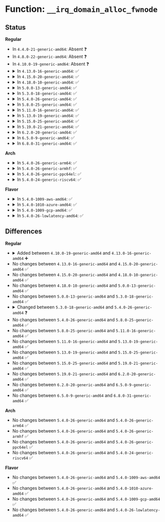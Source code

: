 # Function: <code>__irq_domain_alloc_fwnode</code>

## Status
<b>Regular</b>
<ul>
<li>
In <code>4.4.0-21-generic-amd64</code>: Absent ❓
</li>
<li>
In <code>4.8.0-22-generic-amd64</code>: Absent ❓
</li>
<li>
In <code>4.10.0-19-generic-amd64</code>: Absent ❓
</li>
<li>
<details>
<summary>In <code>4.13.0-16-generic-amd64</code>: ✅</summary>

```c
struct fwnode_handle * __irq_domain_alloc_fwnode(unsigned int type, int id, const char * name, void * data)
```

```json
{
  "name": "__irq_domain_alloc_fwnode",
  "collision_type": "Unique Global",
  "inline_type": "No",
  "funcs": [
    {
      "addr": 18446744071579814288,
      "name": "__irq_domain_alloc_fwnode",
      "external": true,
      "loc": "kernel/irq/irqdomain.c:60",
      "file": "kernel/irq/irqdomain.c",
      "inline": "seen, unknown",
      "caller_inline": [],
      "caller_func": [
        "arch/x86/kernel/apic/vector.c:arch_early_irq_init",
        "arch/x86/kernel/apic/io_apic.c:mp_irqdomain_create",
        "arch/x86/kernel/apic/msi.c:hpet_create_irq_domain",
        "arch/x86/kernel/apic/msi.c:dmar_alloc_hwirq",
        "arch/x86/kernel/apic/msi.c:arch_create_remap_msi_irq_domain",
        "arch/x86/kernel/apic/msi.c:arch_init_msi_domain",
        "arch/x86/kernel/apic/htirq.c:arch_init_htirq_domain",
        "drivers/iommu/amd_iommu.c:amd_iommu_create_irq_domain"
      ]
    }
  ],
  "symbols": [
    {
      "addr": 18446744071579814288,
      "name": "__irq_domain_alloc_fwnode",
      "section": ".text",
      "bind": "STB_GLOBAL",
      "size": 212
    }
  ]
}
```
</details>
</li>
<li>
<details>
<summary>In <code>4.15.0-20-generic-amd64</code>: ✅</summary>

```c
struct fwnode_handle * __irq_domain_alloc_fwnode(unsigned int type, int id, const char * name, void * data)
```

```json
{
  "name": "__irq_domain_alloc_fwnode",
  "collision_type": "Unique Global",
  "inline_type": "No",
  "funcs": [
    {
      "addr": 18446744071579849216,
      "name": "__irq_domain_alloc_fwnode",
      "external": true,
      "loc": "kernel/irq/irqdomain.c:62",
      "file": "kernel/irq/irqdomain.c",
      "inline": "seen, unknown",
      "caller_inline": [],
      "caller_func": [
        "arch/x86/kernel/apic/vector.c:arch_early_irq_init",
        "arch/x86/kernel/apic/io_apic.c:mp_irqdomain_create",
        "arch/x86/kernel/apic/msi.c:hpet_create_irq_domain",
        "arch/x86/kernel/apic/msi.c:dmar_alloc_hwirq",
        "arch/x86/kernel/apic/msi.c:arch_create_remap_msi_irq_domain",
        "arch/x86/kernel/apic/msi.c:arch_init_msi_domain",
        "drivers/iommu/amd_iommu.c:amd_iommu_create_irq_domain"
      ]
    }
  ],
  "symbols": [
    {
      "addr": 18446744071579849216,
      "name": "__irq_domain_alloc_fwnode",
      "section": ".text",
      "bind": "STB_GLOBAL",
      "size": 214
    }
  ]
}
```
</details>
</li>
<li>
<details>
<summary>In <code>4.18.0-10-generic-amd64</code>: ✅</summary>

```c
struct fwnode_handle * __irq_domain_alloc_fwnode(unsigned int type, int id, const char * name, void * data)
```

```json
{
  "name": "__irq_domain_alloc_fwnode",
  "collision_type": "Unique Global",
  "inline_type": "No",
  "funcs": [
    {
      "addr": 18446744071579882960,
      "name": "__irq_domain_alloc_fwnode",
      "external": true,
      "loc": "kernel/irq/irqdomain.c:64",
      "file": "kernel/irq/irqdomain.c",
      "inline": "seen, unknown",
      "caller_inline": [],
      "caller_func": [
        "arch/x86/kernel/apic/vector.c:arch_early_irq_init",
        "arch/x86/kernel/apic/io_apic.c:mp_irqdomain_create",
        "arch/x86/kernel/apic/msi.c:hpet_create_irq_domain",
        "arch/x86/kernel/apic/msi.c:dmar_alloc_hwirq",
        "arch/x86/kernel/apic/msi.c:arch_create_remap_msi_irq_domain",
        "arch/x86/kernel/apic/msi.c:arch_init_msi_domain",
        "drivers/iommu/amd_iommu.c:amd_iommu_create_irq_domain"
      ]
    }
  ],
  "symbols": [
    {
      "addr": 18446744071579882960,
      "name": "__irq_domain_alloc_fwnode",
      "section": ".text",
      "bind": "STB_GLOBAL",
      "size": 214
    }
  ]
}
```
</details>
</li>
<li>
<details>
<summary>In <code>5.0.0-13-generic-amd64</code>: ✅</summary>

```c
struct fwnode_handle * __irq_domain_alloc_fwnode(unsigned int type, int id, const char * name, void * data)
```

```json
{
  "name": "__irq_domain_alloc_fwnode",
  "collision_type": "Unique Global",
  "inline_type": "No",
  "funcs": [
    {
      "addr": 18446744071579926144,
      "name": "__irq_domain_alloc_fwnode",
      "external": true,
      "loc": "kernel/irq/irqdomain.c:64",
      "file": "kernel/irq/irqdomain.c",
      "inline": "seen, unknown",
      "caller_inline": [],
      "caller_func": [
        "arch/x86/kernel/apic/vector.c:arch_early_irq_init",
        "arch/x86/kernel/apic/io_apic.c:mp_irqdomain_create",
        "arch/x86/kernel/apic/msi.c:hpet_create_irq_domain",
        "arch/x86/kernel/apic/msi.c:dmar_alloc_hwirq",
        "arch/x86/kernel/apic/msi.c:arch_create_remap_msi_irq_domain",
        "arch/x86/kernel/apic/msi.c:arch_init_msi_domain",
        "drivers/iommu/amd_iommu.c:amd_iommu_create_irq_domain"
      ]
    }
  ],
  "symbols": [
    {
      "addr": 18446744071579926144,
      "name": "__irq_domain_alloc_fwnode",
      "section": ".text",
      "bind": "STB_GLOBAL",
      "size": 214
    }
  ]
}
```
</details>
</li>
<li>
<details>
<summary>In <code>5.3.0-18-generic-amd64</code>: ✅</summary>

```c
struct fwnode_handle * __irq_domain_alloc_fwnode(unsigned int type, int id, const char * name, void * data)
```

```json
{
  "name": "__irq_domain_alloc_fwnode",
  "collision_type": "Unique Global",
  "inline_type": "No",
  "funcs": [
    {
      "addr": 18446744071579964272,
      "name": "__irq_domain_alloc_fwnode",
      "external": true,
      "loc": "kernel/irq/irqdomain.c:64",
      "file": "kernel/irq/irqdomain.c",
      "inline": "seen, unknown",
      "caller_inline": [],
      "caller_func": [
        "arch/x86/kernel/apic/vector.c:arch_early_irq_init",
        "arch/x86/kernel/apic/io_apic.c:mp_irqdomain_create",
        "arch/x86/kernel/apic/msi.c:hpet_create_irq_domain",
        "arch/x86/kernel/apic/msi.c:dmar_alloc_hwirq",
        "arch/x86/kernel/apic/msi.c:arch_create_remap_msi_irq_domain",
        "arch/x86/kernel/apic/msi.c:arch_init_msi_domain",
        "drivers/iommu/amd_iommu.c:amd_iommu_create_irq_domain",
        "drivers/iommu/hyperv-iommu.c:hyperv_prepare_irq_remapping"
      ]
    }
  ],
  "symbols": [
    {
      "addr": 18446744071579964272,
      "name": "__irq_domain_alloc_fwnode",
      "section": ".text",
      "bind": "STB_GLOBAL",
      "size": 215
    }
  ]
}
```
</details>
</li>
<li>
<details>
<summary>In <code>5.4.0-26-generic-amd64</code>: ✅</summary>

```c
struct fwnode_handle * __irq_domain_alloc_fwnode(unsigned int type, int id, const char * name, phys_addr_t * pa)
```

```json
{
  "name": "__irq_domain_alloc_fwnode",
  "collision_type": "Unique Global",
  "inline_type": "No",
  "funcs": [
    {
      "addr": 18446744071580014032,
      "name": "__irq_domain_alloc_fwnode",
      "external": true,
      "loc": "kernel/irq/irqdomain.c:64",
      "file": "kernel/irq/irqdomain.c",
      "inline": "seen, unknown",
      "caller_inline": [],
      "caller_func": [
        "arch/x86/kernel/apic/vector.c:arch_early_irq_init",
        "arch/x86/kernel/apic/io_apic.c:mp_irqdomain_create",
        "arch/x86/kernel/apic/msi.c:hpet_create_irq_domain",
        "arch/x86/kernel/apic/msi.c:dmar_alloc_hwirq",
        "arch/x86/kernel/apic/msi.c:arch_create_remap_msi_irq_domain",
        "arch/x86/kernel/apic/msi.c:arch_init_msi_domain",
        "arch/x86/platform/uv/uv_irq.c:uv_setup_irq",
        "drivers/iommu/amd_iommu.c:amd_iommu_create_irq_domain",
        "drivers/iommu/hyperv-iommu.c:hyperv_prepare_irq_remapping"
      ]
    }
  ],
  "symbols": [
    {
      "addr": 18446744071580014032,
      "name": "__irq_domain_alloc_fwnode",
      "section": ".text",
      "bind": "STB_GLOBAL",
      "size": 215
    }
  ]
}
```
</details>
</li>
<li>
<details>
<summary>In <code>5.8.0-25-generic-amd64</code>: ✅</summary>

```c
struct fwnode_handle * __irq_domain_alloc_fwnode(unsigned int type, int id, const char * name, phys_addr_t * pa)
```

```json
{
  "name": "__irq_domain_alloc_fwnode",
  "collision_type": "Unique Global",
  "inline_type": "No",
  "funcs": [
    {
      "addr": 18446744071580065584,
      "name": "__irq_domain_alloc_fwnode",
      "external": true,
      "loc": "kernel/irq/irqdomain.c:64",
      "file": "kernel/irq/irqdomain.c",
      "inline": "seen, unknown",
      "caller_inline": [],
      "caller_func": [
        "arch/x86/kernel/apic/vector.c:arch_early_irq_init",
        "arch/x86/kernel/apic/io_apic.c:mp_irqdomain_create",
        "arch/x86/kernel/apic/msi.c:hpet_create_irq_domain",
        "arch/x86/kernel/apic/msi.c:dmar_alloc_hwirq",
        "arch/x86/kernel/apic/msi.c:arch_create_remap_msi_irq_domain",
        "arch/x86/kernel/apic/msi.c:arch_init_msi_domain",
        "arch/x86/platform/uv/uv_irq.c:uv_setup_irq",
        "drivers/iommu/amd/iommu.c:amd_iommu_create_irq_domain",
        "drivers/iommu/hyperv-iommu.c:hyperv_prepare_irq_remapping"
      ]
    }
  ],
  "symbols": [
    {
      "addr": 18446744071580065584,
      "name": "__irq_domain_alloc_fwnode",
      "section": ".text",
      "bind": "STB_GLOBAL",
      "size": 215
    }
  ]
}
```
</details>
</li>
<li>
<details>
<summary>In <code>5.11.0-16-generic-amd64</code>: ✅</summary>

```c
struct fwnode_handle * __irq_domain_alloc_fwnode(unsigned int type, int id, const char * name, phys_addr_t * pa)
```

```json
{
  "name": "__irq_domain_alloc_fwnode",
  "collision_type": "Unique Global",
  "inline_type": "No",
  "funcs": [
    {
      "addr": 18446744071580047600,
      "name": "__irq_domain_alloc_fwnode",
      "external": true,
      "loc": "kernel/irq/irqdomain.c:73",
      "file": "kernel/irq/irqdomain.c",
      "inline": "seen, unknown",
      "caller_inline": [],
      "caller_func": [
        "arch/x86/kernel/apic/vector.c:arch_early_irq_init",
        "arch/x86/kernel/apic/io_apic.c:mp_irqdomain_create",
        "arch/x86/kernel/apic/msi.c:dmar_alloc_hwirq",
        "arch/x86/kernel/apic/msi.c:arch_create_remap_msi_irq_domain",
        "arch/x86/kernel/apic/msi.c:native_create_pci_msi_domain",
        "arch/x86/kernel/hpet.c:hpet_create_irq_domain",
        "arch/x86/platform/uv/uv_irq.c:uv_setup_irq",
        "drivers/iommu/amd/iommu.c:amd_iommu_create_irq_domain",
        "drivers/iommu/amd/init.c:iommu_setup_intcapxt",
        "drivers/iommu/hyperv-iommu.c:hyperv_prepare_irq_remapping",
        "arch/x86/pci/xen.c:xen_create_pci_msi_domain"
      ]
    }
  ],
  "symbols": [
    {
      "addr": 18446744071580047600,
      "name": "__irq_domain_alloc_fwnode",
      "section": ".text",
      "bind": "STB_GLOBAL",
      "size": 248
    }
  ]
}
```
</details>
</li>
<li>
<details>
<summary>In <code>5.13.0-19-generic-amd64</code>: ✅</summary>

```c
struct fwnode_handle * __irq_domain_alloc_fwnode(unsigned int type, int id, const char * name, phys_addr_t * pa)
```

```json
{
  "name": "__irq_domain_alloc_fwnode",
  "collision_type": "Unique Global",
  "inline_type": "No",
  "funcs": [
    {
      "addr": 18446744071580048352,
      "name": "__irq_domain_alloc_fwnode",
      "external": true,
      "loc": "kernel/irq/irqdomain.c:73",
      "file": "kernel/irq/irqdomain.c",
      "inline": "seen, unknown",
      "caller_inline": [],
      "caller_func": [
        "arch/x86/hyperv/irqdomain.c:hv_create_pci_msi_domain",
        "arch/x86/kernel/apic/vector.c:arch_early_irq_init",
        "arch/x86/kernel/apic/io_apic.c:mp_irqdomain_create",
        "arch/x86/kernel/apic/msi.c:dmar_alloc_hwirq",
        "arch/x86/kernel/apic/msi.c:arch_create_remap_msi_irq_domain",
        "arch/x86/kernel/apic/msi.c:native_create_pci_msi_domain",
        "arch/x86/kernel/hpet.c:hpet_select_clockevents",
        "arch/x86/platform/uv/uv_irq.c:uv_setup_irq",
        "drivers/iommu/amd/iommu.c:amd_iommu_create_irq_domain",
        "drivers/iommu/amd/init.c:amd_iommu_enable_interrupts",
        "drivers/iommu/hyperv-iommu.c:hyperv_prepare_irq_remapping",
        "arch/x86/pci/xen.c:xen_create_pci_msi_domain"
      ]
    }
  ],
  "symbols": [
    {
      "addr": 18446744071580048352,
      "name": "__irq_domain_alloc_fwnode",
      "section": ".text",
      "bind": "STB_GLOBAL",
      "size": 245
    }
  ]
}
```
</details>
</li>
<li>
<details>
<summary>In <code>5.15.0-25-generic-amd64</code>: ✅</summary>

```c
struct fwnode_handle * __irq_domain_alloc_fwnode(unsigned int type, int id, const char * name, phys_addr_t * pa)
```

```json
{
  "name": "__irq_domain_alloc_fwnode",
  "collision_type": "Unique Global",
  "inline_type": "No",
  "funcs": [
    {
      "addr": 18446744071580181376,
      "name": "__irq_domain_alloc_fwnode",
      "external": true,
      "loc": "kernel/irq/irqdomain.c:73",
      "file": "kernel/irq/irqdomain.c",
      "inline": "seen, unknown",
      "caller_inline": [],
      "caller_func": [
        "arch/x86/hyperv/irqdomain.c:hv_create_pci_msi_domain",
        "arch/x86/kernel/apic/vector.c:arch_early_irq_init",
        "arch/x86/kernel/apic/io_apic.c:mp_irqdomain_create",
        "arch/x86/kernel/apic/msi.c:dmar_alloc_hwirq",
        "arch/x86/kernel/apic/msi.c:arch_create_remap_msi_irq_domain",
        "arch/x86/kernel/apic/msi.c:native_create_pci_msi_domain",
        "arch/x86/kernel/hpet.c:hpet_select_clockevents",
        "arch/x86/platform/uv/uv_irq.c:uv_setup_irq",
        "drivers/iommu/amd/iommu.c:amd_iommu_create_irq_domain",
        "drivers/iommu/amd/init.c:amd_iommu_enable_interrupts",
        "drivers/iommu/hyperv-iommu.c:hyperv_prepare_irq_remapping",
        "arch/x86/pci/xen.c:xen_create_pci_msi_domain"
      ]
    }
  ],
  "symbols": [
    {
      "addr": 18446744071580181376,
      "name": "__irq_domain_alloc_fwnode",
      "section": ".text",
      "bind": "STB_GLOBAL",
      "size": 245
    }
  ]
}
```
</details>
</li>
<li>
<details>
<summary>In <code>5.19.0-21-generic-amd64</code>: ✅</summary>

```c
struct fwnode_handle * __irq_domain_alloc_fwnode(unsigned int type, int id, const char * name, phys_addr_t * pa)
```

```json
{
  "name": "__irq_domain_alloc_fwnode",
  "collision_type": "Unique Global",
  "inline_type": "No",
  "funcs": [
    {
      "addr": 18446744071580329536,
      "name": "__irq_domain_alloc_fwnode",
      "external": true,
      "loc": "kernel/irq/irqdomain.c:73",
      "file": "kernel/irq/irqdomain.c",
      "inline": "seen, unknown",
      "caller_inline": [],
      "caller_func": [
        "arch/x86/hyperv/irqdomain.c:hv_create_pci_msi_domain",
        "arch/x86/kernel/apic/vector.c:arch_early_irq_init",
        "arch/x86/kernel/apic/io_apic.c:mp_irqdomain_create",
        "arch/x86/kernel/apic/msi.c:dmar_alloc_hwirq",
        "arch/x86/kernel/apic/msi.c:arch_create_remap_msi_irq_domain",
        "arch/x86/kernel/apic/msi.c:native_create_pci_msi_domain",
        "arch/x86/kernel/hpet.c:hpet_select_clockevents",
        "arch/x86/platform/uv/uv_irq.c:uv_setup_irq",
        "drivers/iommu/amd/iommu.c:amd_iommu_create_irq_domain",
        "drivers/iommu/amd/init.c:amd_iommu_enable_interrupts",
        "drivers/iommu/intel/irq_remapping.c:intel_setup_irq_remapping",
        "drivers/iommu/hyperv-iommu.c:hyperv_prepare_irq_remapping",
        "arch/x86/pci/xen.c:xen_create_pci_msi_domain"
      ]
    }
  ],
  "symbols": [
    {
      "addr": 18446744071580329536,
      "name": "__irq_domain_alloc_fwnode",
      "section": ".text",
      "bind": "STB_GLOBAL",
      "size": 258
    }
  ]
}
```
</details>
</li>
<li>
<details>
<summary>In <code>6.2.0-20-generic-amd64</code>: ✅</summary>

```c
struct fwnode_handle * __irq_domain_alloc_fwnode(unsigned int type, int id, const char * name, phys_addr_t * pa)
```

```json
{
  "name": "__irq_domain_alloc_fwnode",
  "collision_type": "Unique Global",
  "inline_type": "No",
  "funcs": [
    {
      "addr": 18446744071580545520,
      "name": "__irq_domain_alloc_fwnode",
      "external": true,
      "loc": "kernel/irq/irqdomain.c:76",
      "file": "kernel/irq/irqdomain.c",
      "inline": "seen, unknown",
      "caller_inline": [],
      "caller_func": [
        "arch/x86/hyperv/irqdomain.c:hv_create_pci_msi_domain",
        "arch/x86/kernel/apic/vector.c:arch_early_irq_init",
        "arch/x86/kernel/apic/io_apic.c:mp_irqdomain_create",
        "arch/x86/kernel/apic/msi.c:dmar_alloc_hwirq",
        "arch/x86/kernel/hpet.c:hpet_select_clockevents",
        "arch/x86/platform/uv/uv_irq.c:uv_setup_irq",
        "kernel/irq/msi.c:msi_create_device_irq_domain",
        "drivers/iommu/amd/iommu.c:amd_iommu_create_irq_domain",
        "drivers/iommu/amd/init.c:amd_iommu_enable_interrupts",
        "drivers/iommu/intel/irq_remapping.c:intel_setup_irq_remapping",
        "drivers/iommu/hyperv-iommu.c:hyperv_prepare_irq_remapping",
        "arch/x86/pci/xen.c:xen_create_pci_msi_domain"
      ]
    }
  ],
  "symbols": [
    {
      "addr": 18446744071580545520,
      "name": "__irq_domain_alloc_fwnode",
      "section": ".text",
      "bind": "STB_GLOBAL",
      "size": 258
    }
  ]
}
```
</details>
</li>
<li>
<details>
<summary>In <code>6.5.0-9-generic-amd64</code>: ✅</summary>

```c
struct fwnode_handle * __irq_domain_alloc_fwnode(unsigned int type, int id, const char * name, phys_addr_t * pa)
```

```json
{
  "name": "__irq_domain_alloc_fwnode",
  "collision_type": "Unique Global",
  "inline_type": "No",
  "funcs": [
    {
      "addr": 18446744071580618976,
      "name": "__irq_domain_alloc_fwnode",
      "external": true,
      "loc": "kernel/irq/irqdomain.c:76",
      "file": "kernel/irq/irqdomain.c",
      "inline": "seen, unknown",
      "caller_inline": [],
      "caller_func": [
        "arch/x86/hyperv/irqdomain.c:hv_create_pci_msi_domain",
        "arch/x86/kernel/apic/vector.c:arch_early_irq_init",
        "arch/x86/kernel/apic/io_apic.c:mp_irqdomain_create",
        "arch/x86/kernel/apic/msi.c:dmar_alloc_hwirq",
        "arch/x86/kernel/hpet.c:hpet_select_clockevents",
        "arch/x86/platform/uv/uv_irq.c:uv_setup_irq",
        "kernel/irq/msi.c:msi_create_device_irq_domain",
        "drivers/iommu/amd/iommu.c:amd_iommu_create_irq_domain",
        "drivers/iommu/amd/init.c:amd_iommu_enable_interrupts",
        "drivers/iommu/intel/irq_remapping.c:intel_setup_irq_remapping",
        "drivers/iommu/hyperv-iommu.c:hyperv_prepare_irq_remapping",
        "arch/x86/pci/xen.c:xen_create_pci_msi_domain"
      ]
    }
  ],
  "symbols": [
    {
      "addr": 18446744071580618976,
      "name": "__irq_domain_alloc_fwnode",
      "section": ".text",
      "bind": "STB_GLOBAL",
      "size": 251
    }
  ]
}
```
</details>
</li>
<li>
<details>
<summary>In <code>6.8.0-31-generic-amd64</code>: ✅</summary>

```c
struct fwnode_handle * __irq_domain_alloc_fwnode(unsigned int type, int id, const char * name, phys_addr_t * pa)
```

```json
{
  "name": "__irq_domain_alloc_fwnode",
  "collision_type": "Unique Global",
  "inline_type": "No",
  "funcs": [
    {
      "addr": 18446744071580683872,
      "name": "__irq_domain_alloc_fwnode",
      "external": true,
      "loc": "kernel/irq/irqdomain.c:76",
      "file": "kernel/irq/irqdomain.c",
      "inline": "seen, unknown",
      "caller_inline": [],
      "caller_func": [
        "arch/x86/hyperv/irqdomain.c:hv_create_pci_msi_domain",
        "arch/x86/kernel/apic/vector.c:arch_early_irq_init",
        "arch/x86/kernel/apic/io_apic.c:mp_irqdomain_create",
        "arch/x86/kernel/apic/msi.c:dmar_alloc_hwirq",
        "arch/x86/kernel/hpet.c:hpet_select_clockevents",
        "arch/x86/platform/uv/uv_irq.c:uv_setup_irq",
        "kernel/irq/msi.c:msi_create_device_irq_domain",
        "drivers/iommu/amd/iommu.c:amd_iommu_create_irq_domain",
        "drivers/iommu/amd/init.c:__iommu_setup_intcapxt",
        "drivers/iommu/intel/irq_remapping.c:intel_setup_irq_remapping",
        "drivers/iommu/hyperv-iommu.c:hyperv_prepare_irq_remapping",
        "arch/x86/pci/xen.c:xen_create_pci_msi_domain"
      ]
    }
  ],
  "symbols": [
    {
      "addr": 18446744071580683872,
      "name": "__irq_domain_alloc_fwnode",
      "section": ".text",
      "bind": "STB_GLOBAL",
      "size": 298
    }
  ]
}
```
</details>
</li>
</ul>
<b>Arch</b>
<ul>
<li>
<details>
<summary>In <code>5.4.0-26-generic-arm64</code>: ✅</summary>

```c
struct fwnode_handle * __irq_domain_alloc_fwnode(unsigned int type, int id, const char * name, phys_addr_t * pa)
```

```json
{
  "name": "__irq_domain_alloc_fwnode",
  "collision_type": "Unique Global",
  "inline_type": "No",
  "funcs": [
    {
      "addr": 18446603336491215096,
      "name": "__irq_domain_alloc_fwnode",
      "external": true,
      "loc": "kernel/irq/irqdomain.c:64",
      "file": "kernel/irq/irqdomain.c",
      "inline": "seen, unknown",
      "caller_inline": [],
      "caller_func": [
        "drivers/irqchip/irq-gic.c:gic_v2_acpi_init",
        "drivers/irqchip/irq-gic-v2m.c:acpi_parse_madt_msi",
        "drivers/irqchip/irq-gic-v3.c:gic_acpi_init",
        "drivers/irqchip/irq-gic-v3-its.c:gic_acpi_parse_madt_its",
        "drivers/irqchip/irq-gic-v4.c:its_alloc_vcpu_irqs"
      ]
    }
  ],
  "symbols": [
    {
      "addr": 18446603336491215096,
      "name": "__irq_domain_alloc_fwnode",
      "section": ".text",
      "bind": "STB_GLOBAL",
      "size": 244
    }
  ]
}
```
</details>
</li>
<li>
<details>
<summary>In <code>5.4.0-26-generic-armhf</code>: ✅</summary>

```c
struct fwnode_handle * __irq_domain_alloc_fwnode(unsigned int type, int id, const char * name, phys_addr_t * pa)
```

```json
{
  "name": "__irq_domain_alloc_fwnode",
  "collision_type": "Unique Global",
  "inline_type": "No",
  "funcs": [
    {
      "addr": 3225230540,
      "name": "__irq_domain_alloc_fwnode",
      "external": true,
      "loc": "kernel/irq/irqdomain.c:64",
      "file": "kernel/irq/irqdomain.c",
      "inline": "seen, unknown",
      "caller_inline": [],
      "caller_func": [
        "drivers/irqchip/irq-gic-v4.c:its_alloc_vcpu_irqs"
      ]
    }
  ],
  "symbols": [
    {
      "addr": 3225230540,
      "name": "__irq_domain_alloc_fwnode",
      "section": ".text",
      "bind": "STB_GLOBAL",
      "size": 228
    }
  ]
}
```
</details>
</li>
<li>
<details>
<summary>In <code>5.4.0-26-generic-ppc64el</code>: ✅</summary>

```c
struct fwnode_handle * __irq_domain_alloc_fwnode(unsigned int type, int id, const char * name, phys_addr_t * pa)
```

```json
{
  "name": "__irq_domain_alloc_fwnode",
  "collision_type": "Unique Global",
  "inline_type": "No",
  "funcs": [
    {
      "addr": 13835058055284123840,
      "name": "__irq_domain_alloc_fwnode",
      "external": true,
      "loc": "kernel/irq/irqdomain.c:64",
      "file": "kernel/irq/irqdomain.c",
      "inline": "seen, unknown",
      "caller_inline": [],
      "caller_func": []
    }
  ],
  "symbols": [
    {
      "addr": 13835058055284123840,
      "name": "__irq_domain_alloc_fwnode",
      "section": ".text",
      "bind": "STB_GLOBAL",
      "size": 336
    }
  ]
}
```
</details>
</li>
<li>
<details>
<summary>In <code>5.4.0-24-generic-riscv64</code>: ✅</summary>

```c
struct fwnode_handle * __irq_domain_alloc_fwnode(unsigned int type, int id, const char * name, phys_addr_t * pa)
```

```json
{
  "name": "__irq_domain_alloc_fwnode",
  "collision_type": "Unique Global",
  "inline_type": "No",
  "funcs": [
    {
      "addr": 18446743936271752798,
      "name": "__irq_domain_alloc_fwnode",
      "external": true,
      "loc": "kernel/irq/irqdomain.c:64",
      "file": "kernel/irq/irqdomain.c",
      "inline": "seen, unknown",
      "caller_inline": [],
      "caller_func": []
    }
  ],
  "symbols": [
    {
      "addr": 18446743936271752798,
      "name": "__irq_domain_alloc_fwnode",
      "section": ".text",
      "bind": "STB_GLOBAL",
      "size": 230
    }
  ]
}
```
</details>
</li>
</ul>
<b>Flavor</b>
<ul>
<li>
<details>
<summary>In <code>5.4.0-1009-aws-amd64</code>: ✅</summary>

```c
struct fwnode_handle * __irq_domain_alloc_fwnode(unsigned int type, int id, const char * name, phys_addr_t * pa)
```

```json
{
  "name": "__irq_domain_alloc_fwnode",
  "collision_type": "Unique Global",
  "inline_type": "No",
  "funcs": [
    {
      "addr": 18446744071579982768,
      "name": "__irq_domain_alloc_fwnode",
      "external": true,
      "loc": "kernel/irq/irqdomain.c:64",
      "file": "kernel/irq/irqdomain.c",
      "inline": "seen, unknown",
      "caller_inline": [],
      "caller_func": [
        "arch/x86/kernel/apic/vector.c:arch_early_irq_init",
        "arch/x86/kernel/apic/io_apic.c:mp_irqdomain_create",
        "arch/x86/kernel/apic/msi.c:hpet_create_irq_domain",
        "arch/x86/kernel/apic/msi.c:dmar_alloc_hwirq",
        "arch/x86/kernel/apic/msi.c:arch_create_remap_msi_irq_domain",
        "arch/x86/kernel/apic/msi.c:arch_init_msi_domain",
        "drivers/iommu/amd_iommu.c:amd_iommu_create_irq_domain",
        "drivers/iommu/hyperv-iommu.c:hyperv_prepare_irq_remapping"
      ]
    }
  ],
  "symbols": [
    {
      "addr": 18446744071579982768,
      "name": "__irq_domain_alloc_fwnode",
      "section": ".text",
      "bind": "STB_GLOBAL",
      "size": 215
    }
  ]
}
```
</details>
</li>
<li>
<details>
<summary>In <code>5.4.0-1010-azure-amd64</code>: ✅</summary>

```c
struct fwnode_handle * __irq_domain_alloc_fwnode(unsigned int type, int id, const char * name, phys_addr_t * pa)
```

```json
{
  "name": "__irq_domain_alloc_fwnode",
  "collision_type": "Unique Global",
  "inline_type": "No",
  "funcs": [
    {
      "addr": 18446744071579920544,
      "name": "__irq_domain_alloc_fwnode",
      "external": true,
      "loc": "kernel/irq/irqdomain.c:64",
      "file": "kernel/irq/irqdomain.c",
      "inline": "seen, unknown",
      "caller_inline": [],
      "caller_func": [
        "arch/x86/kernel/apic/vector.c:arch_early_irq_init",
        "arch/x86/kernel/apic/io_apic.c:mp_irqdomain_create",
        "arch/x86/kernel/apic/msi.c:hpet_create_irq_domain",
        "arch/x86/kernel/apic/msi.c:dmar_alloc_hwirq",
        "arch/x86/kernel/apic/msi.c:arch_create_remap_msi_irq_domain",
        "arch/x86/kernel/apic/msi.c:arch_init_msi_domain",
        "drivers/iommu/amd_iommu.c:amd_iommu_create_irq_domain",
        "drivers/iommu/hyperv-iommu.c:hyperv_prepare_irq_remapping"
      ]
    }
  ],
  "symbols": [
    {
      "addr": 18446744071579920544,
      "name": "__irq_domain_alloc_fwnode",
      "section": ".text",
      "bind": "STB_GLOBAL",
      "size": 215
    }
  ]
}
```
</details>
</li>
<li>
<details>
<summary>In <code>5.4.0-1009-gcp-amd64</code>: ✅</summary>

```c
struct fwnode_handle * __irq_domain_alloc_fwnode(unsigned int type, int id, const char * name, phys_addr_t * pa)
```

```json
{
  "name": "__irq_domain_alloc_fwnode",
  "collision_type": "Unique Global",
  "inline_type": "No",
  "funcs": [
    {
      "addr": 18446744071579974304,
      "name": "__irq_domain_alloc_fwnode",
      "external": true,
      "loc": "kernel/irq/irqdomain.c:64",
      "file": "kernel/irq/irqdomain.c",
      "inline": "seen, unknown",
      "caller_inline": [],
      "caller_func": [
        "arch/x86/kernel/apic/vector.c:arch_early_irq_init",
        "arch/x86/kernel/apic/io_apic.c:mp_irqdomain_create",
        "arch/x86/kernel/apic/msi.c:hpet_create_irq_domain",
        "arch/x86/kernel/apic/msi.c:dmar_alloc_hwirq",
        "arch/x86/kernel/apic/msi.c:arch_create_remap_msi_irq_domain",
        "arch/x86/kernel/apic/msi.c:arch_init_msi_domain",
        "drivers/iommu/amd_iommu.c:amd_iommu_create_irq_domain",
        "drivers/iommu/hyperv-iommu.c:hyperv_prepare_irq_remapping"
      ]
    }
  ],
  "symbols": [
    {
      "addr": 18446744071579974304,
      "name": "__irq_domain_alloc_fwnode",
      "section": ".text",
      "bind": "STB_GLOBAL",
      "size": 215
    }
  ]
}
```
</details>
</li>
<li>
<details>
<summary>In <code>5.4.0-26-lowlatency-amd64</code>: ✅</summary>

```c
struct fwnode_handle * __irq_domain_alloc_fwnode(unsigned int type, int id, const char * name, phys_addr_t * pa)
```

```json
{
  "name": "__irq_domain_alloc_fwnode",
  "collision_type": "Unique Global",
  "inline_type": "No",
  "funcs": [
    {
      "addr": 18446744071580020928,
      "name": "__irq_domain_alloc_fwnode",
      "external": true,
      "loc": "kernel/irq/irqdomain.c:64",
      "file": "kernel/irq/irqdomain.c",
      "inline": "seen, unknown",
      "caller_inline": [],
      "caller_func": [
        "arch/x86/kernel/apic/vector.c:arch_early_irq_init",
        "arch/x86/kernel/apic/io_apic.c:mp_irqdomain_create",
        "arch/x86/kernel/apic/msi.c:hpet_create_irq_domain",
        "arch/x86/kernel/apic/msi.c:dmar_alloc_hwirq",
        "arch/x86/kernel/apic/msi.c:arch_create_remap_msi_irq_domain",
        "arch/x86/kernel/apic/msi.c:arch_init_msi_domain",
        "arch/x86/platform/uv/uv_irq.c:uv_setup_irq",
        "drivers/iommu/amd_iommu.c:amd_iommu_create_irq_domain",
        "drivers/iommu/hyperv-iommu.c:hyperv_prepare_irq_remapping"
      ]
    }
  ],
  "symbols": [
    {
      "addr": 18446744071580020928,
      "name": "__irq_domain_alloc_fwnode",
      "section": ".text",
      "bind": "STB_GLOBAL",
      "size": 215
    }
  ]
}
```
</details>
</li>
</ul>

## Differences
<b>Regular</b>
<ul>
<li>
<details>
<summary>Added between <code>4.10.0-19-generic-amd64</code> and <code>4.13.0-16-generic-amd64</code> ➕</summary>

```c
struct fwnode_handle * __irq_domain_alloc_fwnode(unsigned int type, int id, const char * name, void * data)
```
</details>
</li>
<li>
No changes between <code>4.13.0-16-generic-amd64</code> and <code>4.15.0-20-generic-amd64</code> ✅
</li>
<li>
No changes between <code>4.15.0-20-generic-amd64</code> and <code>4.18.0-10-generic-amd64</code> ✅
</li>
<li>
No changes between <code>4.18.0-10-generic-amd64</code> and <code>5.0.0-13-generic-amd64</code> ✅
</li>
<li>
No changes between <code>5.0.0-13-generic-amd64</code> and <code>5.3.0-18-generic-amd64</code> ✅
</li>
<li>
<details>
<summary>Changed between <code>5.3.0-18-generic-amd64</code> and <code>5.4.0-26-generic-amd64</code> ❓</summary>
<ul>
<li>
<b>Param added. </b>
<code>phys_addr_t * pa</code>
</li>
<li>
<b>Param removed. </b>
<code>void * data</code>
</li>
</ul>
</details>
</li>
<li>
No changes between <code>5.4.0-26-generic-amd64</code> and <code>5.8.0-25-generic-amd64</code> ✅
</li>
<li>
No changes between <code>5.8.0-25-generic-amd64</code> and <code>5.11.0-16-generic-amd64</code> ✅
</li>
<li>
No changes between <code>5.11.0-16-generic-amd64</code> and <code>5.13.0-19-generic-amd64</code> ✅
</li>
<li>
No changes between <code>5.13.0-19-generic-amd64</code> and <code>5.15.0-25-generic-amd64</code> ✅
</li>
<li>
No changes between <code>5.15.0-25-generic-amd64</code> and <code>5.19.0-21-generic-amd64</code> ✅
</li>
<li>
No changes between <code>5.19.0-21-generic-amd64</code> and <code>6.2.0-20-generic-amd64</code> ✅
</li>
<li>
No changes between <code>6.2.0-20-generic-amd64</code> and <code>6.5.0-9-generic-amd64</code> ✅
</li>
<li>
No changes between <code>6.5.0-9-generic-amd64</code> and <code>6.8.0-31-generic-amd64</code> ✅
</li>
</ul>
<b>Arch</b>
<ul>
<li>
No changes between <code>5.4.0-26-generic-amd64</code> and <code>5.4.0-26-generic-arm64</code> ✅
</li>
<li>
No changes between <code>5.4.0-26-generic-amd64</code> and <code>5.4.0-26-generic-armhf</code> ✅
</li>
<li>
No changes between <code>5.4.0-26-generic-amd64</code> and <code>5.4.0-26-generic-ppc64el</code> ✅
</li>
<li>
No changes between <code>5.4.0-26-generic-amd64</code> and <code>5.4.0-24-generic-riscv64</code> ✅
</li>
</ul>
<b>Flavor</b>
<ul>
<li>
No changes between <code>5.4.0-26-generic-amd64</code> and <code>5.4.0-1009-aws-amd64</code> ✅
</li>
<li>
No changes between <code>5.4.0-26-generic-amd64</code> and <code>5.4.0-1010-azure-amd64</code> ✅
</li>
<li>
No changes between <code>5.4.0-26-generic-amd64</code> and <code>5.4.0-1009-gcp-amd64</code> ✅
</li>
<li>
No changes between <code>5.4.0-26-generic-amd64</code> and <code>5.4.0-26-lowlatency-amd64</code> ✅
</li>
</ul>
